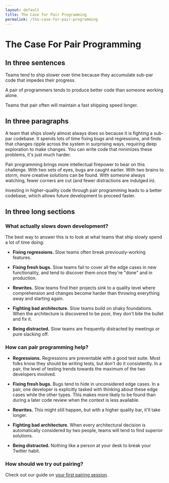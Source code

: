 ```yaml
---
layout: default
title: The Case for Pair Programming
permalink: /the-case-for-pair-programming
---
```


# The Case For Pair Programming

<div class="border-t-4 border-indigo-dark w-24 mt-4 mb-8"></div>

## In three sentences

Teams tend to ship slower over time because they accumulate sub-par code that impedes their progress.

A pair of programmers tends to produce better code than someone working alone.

Teams that pair often will maintain a fast shipping speed longer.


## In three paragraphs

A team that ships slowly almost always does so because it is fighting a sub-par codebase. It spends lots of time fixing bugs and regressions, and finds that changes ripple across the system in surprising ways, requiring deep exploration to make changes. You can write code that minimizes these problems, it's just much harder.

Pair programming brings more intellectual firepower to bear on this challenge. With two sets of eyes, bugs are caught earlier. With two brains to storm, more creative solutions can be found. With someone always watching, fewer corners are cut (and fewer distractions are indulged in).

Investing in higher-quality code through pair programming leads to a better codebase, which allows future development to proceed faster.


## In three long sections

### What actually slows down development?

The best way to answer this is to look at what teams that ship slowly spend a lot of time doing:

* **Fixing regressions.** Slow teams often break previously-working features.

* **Fixing fresh bugs.** Slow teams fail to cover all the edge cases in new functionality, and tend to discover them once they're "done" and in production.

* **Rewrites.** Slow teams find their projects sink to a quality level where comprehension and changes become harder than throwing everything away and starting again.

* **Fighting bad architecture.** Slow teams build on shaky foundations. When the architecture is discovered to be poor, they don't bite the bullet and fix it.

* **Being distracted.** Slow teams are frequently distracted by meetings or pure slacking off.

### How can pair programming help?

* **Regressions.** Regressions are preventable with a good test suite. Most folks know they should be writing tests, but don't do it consistently. In a pair, the level of testing trends towards the maximum of the two developers involved.

* **Fixing fresh bugs.** Bugs tend to hide in unconsidered edge cases. In a pair, one developer is explicitly tasked with thinking about these edge cases while the other types. This makes more likely to be found than during a later code review when the context is less available.

* **Rewrites.** This might still happen, but with a higher quality bar, it'll take longer.

* **Fighting bad architecture.** When every architectural decision is automatically considered by two people, teams will tend to find superior solutions.

* **Being distracted.** Nothing like a person at your desk to break your Twitter habit.


### How should we try out pairing?

Check out our guide on [your first pairing session](your-first-pairing-session).

